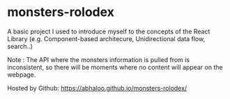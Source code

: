 # monsters-rolodex
A basic project I used to introduce myself to the concepts of the React Library (e.g. Component-based architecure, Unidirectional data flow, search..)

Note : The API where the monsters information is pulled from is inconsistent, so there will be moments where no content will appear on the webpage.

Hosted by Github: https://abhaloo.github.io/monsters-rolodex/
